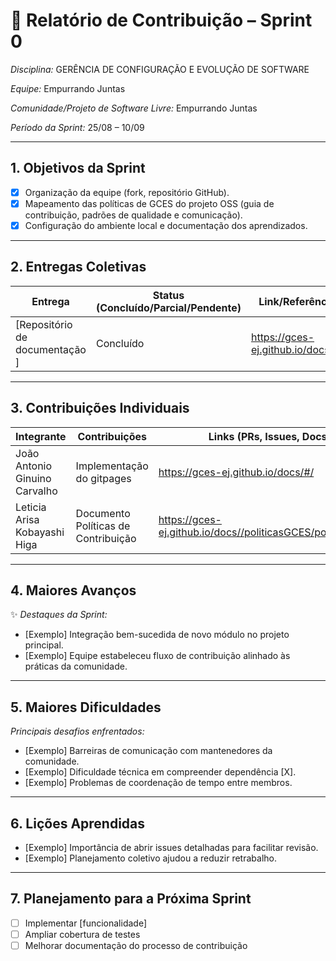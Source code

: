 # 📝 Relatório de Contribuição – Sprint 0

*Disciplina:* GERÊNCIA DE CONFIGURAÇÃO E EVOLUÇÃO DE SOFTWARE

*Equipe:* Empurrando Juntas

*Comunidade/Projeto de Software Livre:* Empurrando Juntas

*Período da Sprint:* 25/08 – 10/09

---

## 1. Objetivos da Sprint

* [x] Organização da equipe (fork, repositório GitHub).
* [x] Mapeamento das políticas de GCES do projeto OSS (guia de contribuição, padrões de qualidade e comunicação).
* [x] Configuração do ambiente local e documentação dos aprendizados.

---

## 2. Entregas Coletivas

| Entrega                         | Status (Concluído/Parcial/Pendente) | Link/Referência                   | Observações           |
|---------------------------------|-------------------------------------|-----------------------------------|-----------------------|
| \[Repositório de documentação ] | Concluído                           | https://gces-ej.github.io/docs/#/ | Organização da Equipe |


---

## 3. Contribuições Individuais

| Integrante                    | Contribuições             | Links (PRs, Issues, Docs)         | Observações                                       |
|-------------------------------|---------------------------|-----------------------------------|---------------------------------------------------|
| João Antonio Ginuino Carvalho | Implementação do gitpages | https://gces-ej.github.io/docs/#/ | Criação da Organização e repositório do gitpages. |
| Leticia Arisa Kobayashi Higa  | Documento Políticas de Contribuição | https://gces-ej.github.io/docs//politicasGCES/politicasGCES | Criação do documento Políticas de Contribuição. |

---

## 4. Maiores Avanços

✨ *Destaques da Sprint:*

* \[Exemplo] Integração bem-sucedida de novo módulo no projeto principal.
* \[Exemplo] Equipe estabeleceu fluxo de contribuição alinhado às práticas da comunidade.

---

## 5. Maiores Dificuldades

*Principais desafios enfrentados:*

* \[Exemplo] Barreiras de comunicação com mantenedores da comunidade.
* \[Exemplo] Dificuldade técnica em compreender dependência \[X].
* \[Exemplo] Problemas de coordenação de tempo entre membros.

---

## 6. Lições Aprendidas

* \[Exemplo] Importância de abrir issues detalhadas para facilitar revisão.
* \[Exemplo] Planejamento coletivo ajudou a reduzir retrabalho.

---

## 7. Planejamento para a Próxima Sprint

* [ ] Implementar \[funcionalidade]
* [ ] Ampliar cobertura de testes
* [ ] Melhorar documentação do processo de contribuição